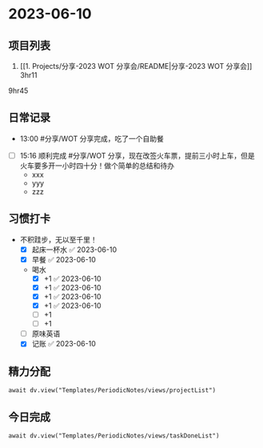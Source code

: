 # 2023-06-10

## 项目列表
1. [[1. Projects/分享-2023 WOT 分享会/README|分享-2023 WOT 分享会]] 3hr11

9hr45

## 日常记录
- 13:00 #分享/WOT 分享完成，吃了一个自助餐
- [ ] 15:16 顺利完成 #分享/WOT 分享，现在改签火车票，提前三小时上车，但是火车要多开一小时四十分！做个简单的总结和待办
	- xxx
	- yyy
	- zzz

## 习惯打卡
- 不积跬步，无以至千里！
	- [x] 起床一杯水 ✅ 2023-06-10
	- [x] 早餐 ✅ 2023-06-10
	-  喝水
		- [x] +1 ✅ 2023-06-10
		- [x] +1 ✅ 2023-06-10
		- [x] +1 ✅ 2023-06-10
		- [x] +1 ✅ 2023-06-10
		- [ ] +1
		- [ ] +1
	- [ ] 原味英语
	- [x] 记账 ✅ 2023-06-10

## 精力分配
```dataviewjs
await dv.view("Templates/PeriodicNotes/views/projectList")
```

## 今日完成
```dataviewjs
await dv.view("Templates/PeriodicNotes/views/taskDoneList")
```
